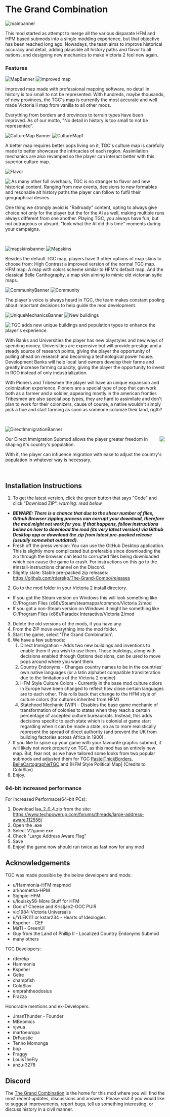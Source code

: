 # The Grand Combination

![mainbanner](https://user-images.githubusercontent.com/32886642/209586234-44f0d161-fe39-40c7-9ea8-6fc106547fd7.png)

This mod started as attempt to merge all the various disparate HFM and HPM based submods into a single modding experience, but that objective has been reached long ago. Nowadays, the team aims to improve historical accuracy and detail, adding plausible alt history paths and flavor to all nations, and designing new mechanics to make Victoria 2 feel new again. 

### Features

![MapBanner](https://user-images.githubusercontent.com/32886642/209600377-b23a8eed-caac-416d-bcd1-27a9df293d7f.png)
![improved map](https://user-images.githubusercontent.com/32886642/209600580-bf761c2c-4e13-419f-9a58-f116f73d86fc.png)

Improved map made with professional mapping software, no detail in history is too small to not be represented. With hundreds, maybe thousands, of new provinces, the TGC's map is currently the most accurate and well made Victoria II map from vanilla to all other mods. 

Everything from borders and provinces to terrain types have been improved. As of our motto, "No detail in history is too small to not be represented". 

![CultureMap Banner](https://user-images.githubusercontent.com/32886642/209599678-d02b1aed-4b38-45ab-861b-2483fbfa2d29.png)
![CultureMap1](https://user-images.githubusercontent.com/32886642/209600947-2e505c04-9a8c-4fe1-a6cf-1d3e1bf4cc8e.png)

A better map requires better pops living on it, TGC's culture map is carefully made to better showcase the intricacies of each region. Assimilation mechanics are also revamped so the player can interact better with this superior culture map.

![Flavor](https://user-images.githubusercontent.com/32886642/209615095-a8aa7804-1e20-4592-aed0-f24c37543f7e.png)

<img src="https://user-images.githubusercontent.com/32886642/209615454-4059c489-edc9-4b54-971a-92b83e093791.png" align="left"/>
  
  
  
As many other full overhauls, TGC is no stranger to flavor and new historical content. Ranging from new events, decisions to new formables and resonable alt history paths the player can follow to fulfil their geographical desires.

One thing we strongly avoid is "Railroady" content, opting to always give choice not only for the player but the for the AI as well, making multiple runs always different from one another. Playing TGC, you always have fun, but not outrageous or absurd, "look what the AI did this time" moments during your campaigns.

<br clear="left"/>

![mapskinsbanner](https://user-images.githubusercontent.com/32886642/209603162-9b771f08-2384-4526-a3cb-fa31a77229a9.png)
![Mapskins](https://user-images.githubusercontent.com/32886642/209603913-7d6cd0c8-8465-436f-98ed-71eb46f4f7c2.png)

Besides the default TGC map, players have 3 other options of map skins to choose from: High Contrast a improved version of the normal TGC map. HFM map: A map with colors scheme similar to HFM's default map. And the classical Belle Carthography, a map skin aiming to mimic old victorian sytle maps.

![CommunityBanner](https://user-images.githubusercontent.com/32886642/209602388-2573bbec-2418-421c-ac94-327e4ef4cfa5.png)
![Community](https://user-images.githubusercontent.com/32886642/209602402-e39c39d9-4967-4056-85da-32d93a7eb803.png)

The player's voice is always heard in TGC, the team makes constant pooling about important decisions to help guide the mod development. 

![UniqueMechanicsBanner](https://user-images.githubusercontent.com/32886642/209603508-c4613aa2-eb1d-4073-a30e-47d85c58dbe2.png)
![New buildings](https://user-images.githubusercontent.com/32886642/209605479-204565b7-4ebf-4217-8673-4562fa81fffd.png)

<img src="https://user-images.githubusercontent.com/32886642/209606164-6a4d50a4-da8d-489f-a5e0-d3e0e3580e58.png" align="left"/>

TGC adds new unique buildings and population types to enhance the player's experience. 


With Banks and Universities the player has new playstyles and new ways of spending money. Universities are expensive but will provide prestige and a steady source of research points, giving the player the opportunity of pulling ahead on research and becoming a technological power house. Development Banks will help local land owners develop their farms and greatly increase farming capacity, giving the player the opportunity to invest in RGO instead of only industrialization. 

With Pioners and Tribesmen the player will have an unique expansion and colonization experience. Pioners are a special type of pop that can work both as a farmer and a soldier, appearing mostly in the american frontier. Tribesmen are also special pop types, they are hard to assimilate and don't plan to work for their colonizers, cause of course, a native wouldn't simply pick a hoe and start farming as soon as someone colonize their land, rigth?

<br clear="left"/>

![DirectImmigrationBanner](https://user-images.githubusercontent.com/32886642/209609103-4b6d5404-d080-45fe-85cf-17086b2a90c0.png)

<img src="https://user-images.githubusercontent.com/32886642/209609120-3c9dafc3-c115-4f99-9264-85231a576c12.png" align="right"/>
  
  
  
Our Direct Immigration Submod allows the player greater freedom in shaping it's country's population. 

With it, the player can influence migration with ease to adjust the country's population in whatever way is necessary.

<br clear="right"/>

## Installation Instructions




1. To get the latest version, click the green button that says "Code" and click "Download ZIP". *warning: read below*
  * ***BEWARE: There is a chance that due to the sheer number of files, Github Browser zipping process can corrupt your download, therefore the mod might not work for you. If that happens, follow instructions below on how to download the mod (its very latest version) via Github Desktop app or download the zip from latest pre-packed release (usually somewhat outdated).***
  * Fresh off the press version: You can use the GitHub Desktop application. This is slightly more complicated but preferable since downloading the zip through the browser can lead to corrupted files being downloaded which can cause the game to crash. For instructions on this go to the #install-instructions channel on the Discord.
  * Slightly stale: Stable pre-packed zip releases: https://github.com/rderekp/The-Grand-Combo/releases
2. Go to the mod folder in your Victoria 2 install directory.
  * If you got the Steam version on Windows this will look something like C:/Program Files (x86)/Steam/steamapps/common/Victoria 2/mod
  * If you got a non-Steam version on Windows it might be something like C:/Program Files (x86)/Paradox Interactive/Victoria 2/mod
3. Delete the old versions of the mods, if you have any.
4. From the ZIP move everything into the mod folder.
5. Start the game, select 'The Grand Combination'.
6. We have a few submods:
   1. Direct Immigration - Adds two new buildings and inventions to enable them if you wish to use them. These buildings, along with decisions enabled through Options decisions, can be used to move pops around where you want them.
   2. Country Endonyms - Changes country names to be in the countries' own native languages (or a latin alphabet compatible transliteration due to the limitations of the Victoria 2 engine)
   3. HFM Style Culture Colors - Currently in the base mod culture colors in Europe have been changed to reflect how close certain languages are to each other. This rolls back that change to the HFM style of culture colors (for cultures inherited from HFM)
   4. Statehood Mechanic (WIP) - Disables the base game mechanic of transformation of colonies to states when they reach a certain percentage of accepted culture bureaucrats. Instead, this adds decisions specific to each state which is colonial at game start regarding when it can be made a state, so as to more realistically represent the spread of direct authority (and prevent the UK from building factories across Africa in 1900).
7. If you like to spice up your game with your favourite graphic submod, it will likely not work properly on TGC, as this mod has an entirely new map. But, fear not, as we have tailored some looks from two popular submods and adjusted them for TGC [PastelThickBorders](https://github.com/emprahtheodosius/PastelThickBordersMod), [BelleCartographieTGC](https://github.com/emprahtheodosius/BelleCartographieTGC) and [HFM Style Political Map] (Credits to ColdSlav)
8. Enjoy.

### 64-bit increased performance

For Increased Performace(64-bit PCs):
1. Download laa_2_0_4.zip from the site: https://www.techpowerup.com/forums/threads/large-address-aware.112556/
2. Open the .exe
3. Select V2game.exe
4. Check "Large Address Aware Flag"
5. Save
6. Enjoy! the game now should run twice as fast now for any mod

## Acknowledgements

TGC was made possible by the below developers and mods:

* u/Hammonia-HFM mapmod
* arkhometha-HPM
* Sighpie-HFM
* u/louisky58-More Stuff for HFM
* God of Cheese and Kristjan2-GOC PUIR
* vic1984-Victoria Universalis
* u/YLEK111 or kstar234 - Hearts of Ideologies
* Kspeher - GEF
* MaTi - GreenUI
* Guy from the Land of Phillip II - Localized Country Endonyms Submod
* many others

TGC Developers:

* rderekp
* Hammonia
* Kspeher
* Gelre
* champfish
* ColdSlav
* emprahtheodosius
* Frazza

Honorable mentions and ex-Developers:

* JmanThunder - Founder
* MBnomics
* vjwua
* martoeuropa
* DrFaustie
* Tenno Momonga
* bop
* Fraggy
* LouisTheFly
* anzu-3278

## Discord

The [The Grand Combination](https://discord.gg/rGfQAgwyST) is the home for this mod where you will find the most recent updates, discussions and answers. Please visit if you would like to suggest improvements, report bugs, tell us something interesting, or discuss history in a civil manner.
